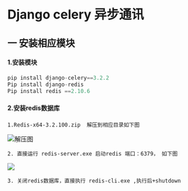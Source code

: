 # Django celery 异步通讯



## 一  安装相应模块

#### 1.安装模块

```python
pip install django-celery==3.2.2
Pip install django-redis
Pip install redis ==2.10.6 
```

#### 2.安装redis数据库

```
1.Redis-x64-3.2.100.zip  解压到相应目录如下图
```

![解压图](C:\Users\Administrator\Desktop\新建文件夹\statics\20201021084922.png)

```
2. 直接运行 redis-server.exe 启动redis 端口：6379， 如下图
```

![](C:\Users\Administrator\Desktop\新建文件夹\statics\redis启动.png)

```
3. 关闭redis数据库，直接执行 redis-cli.exe ,执行后+shutdown
```

